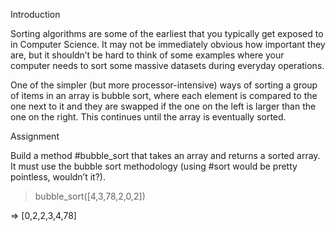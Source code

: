 Introduction

Sorting algorithms are some of the earliest that you typically get exposed to in Computer Science. It may not be immediately obvious how important they are, but it shouldn’t be hard to think of some examples where your computer needs to sort some massive datasets during everyday operations.

One of the simpler (but more processor-intensive) ways of sorting a group of items in an array is bubble sort, where each element is compared to the one next to it and they are swapped if the one on the left is larger than the one on the right. This continues until the array is eventually sorted.



Assignment

Build a method #bubble_sort that takes an array and returns a sorted array. It must use the bubble sort methodology (using #sort would be pretty pointless, wouldn’t it?).

> bubble_sort([4,3,78,2,0,2])

=> [0,2,2,3,4,78]